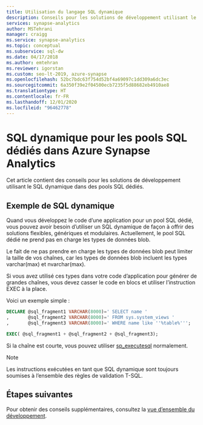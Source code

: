 ```yaml
---
title: Utilisation du langage SQL dynamique
description: Conseils pour les solutions de développement utilisant le SQL dynamique pour les pools SQL dédiés dans Azure Synapse Analytics.
services: synapse-analytics
author: MSTehrani
manager: craigg
ms.service: synapse-analytics
ms.topic: conceptual
ms.subservice: sql-dw
ms.date: 04/17/2018
ms.author: emtehran
ms.reviewer: igorstan
ms.custom: seo-lt-2019, azure-synapse
ms.openlocfilehash: 52bc7bdc63f754d52bf4a69097c1dd309a6dc3ec
ms.sourcegitcommit: 6a350f39e2f04500ecb7235f5d88682eb4910ae8
ms.translationtype: HT
ms.contentlocale: fr-FR
ms.lasthandoff: 12/01/2020
ms.locfileid: "96462778"
---
```

# <a name="dynamic-sql-for-dedicated-sql-pools-in-azure-synapse-analytics"></a>SQL dynamique pour les pools SQL dédiés dans Azure Synapse Analytics

Cet article contient des conseils pour les solutions de développement utilisant le SQL dynamique dans des pools SQL dédiés.

## <a name="dynamic-sql-example"></a>Exemple de SQL dynamique

Quand vous développez le code d’une application pour un pool SQL dédié, vous pouvez avoir besoin d’utiliser un SQL dynamique de façon à offrir des solutions flexibles, génériques et modulaires. Actuellement, le pool SQL dédié ne prend pas en charge les types de données blob.

Le fait de ne pas prendre en charge les types de données blob peut limiter la taille de vos chaînes, car les types de données blob incluent les types varchar(max) et nvarchar(max).

Si vous avez utilisé ces types dans votre code d’application pour générer de grandes chaînes, vous devez casser le code en blocs et utiliser l’instruction EXEC à la place.

Voici un exemple simple :

```sql
DECLARE @sql_fragment1 VARCHAR(8000)=' SELECT name '
,       @sql_fragment2 VARCHAR(8000)=' FROM sys.system_views '
,       @sql_fragment3 VARCHAR(8000)=' WHERE name like ''%table%''';

EXEC( @sql_fragment1 + @sql_fragment2 + @sql_fragment3);
```

Si la chaîne est courte, vous pouvez utiliser [sp_executesql](/sql/relational-databases/system-stored-procedures/sp-executesql-transact-sql?toc=/azure/synapse-analytics/sql-data-warehouse/toc.json&bc=/azure/synapse-analytics/sql-data-warehouse/breadcrumb/toc.json&view=azure-sqldw-latest) normalement.

> [!NOTE]
> Les instructions exécutées en tant que SQL dynamique sont toujours soumises à l’ensemble des règles de validation T-SQL.

## <a name="next-steps"></a>Étapes suivantes

Pour obtenir des conseils supplémentaires, consultez la [vue d’ensemble du développement](sql-data-warehouse-overview-develop.md).

